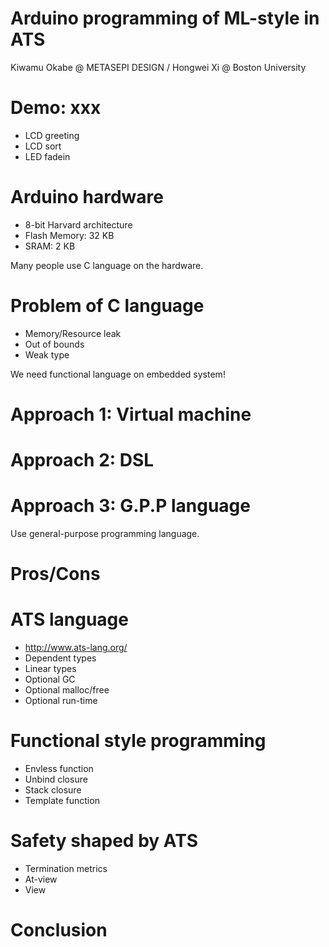 # Arduino programming of ML-style in ATS

Kiwamu Okabe @ METASEPI DESIGN / Hongwei Xi @ Boston University

# Demo: xxx

* LCD greeting
* LCD sort
* LED fadein

# Arduino hardware

* 8-bit Harvard architecture
* Flash Memory: 32 KB
* SRAM: 2 KB

Many people use C language on the hardware.

# Problem of C language

* Memory/Resource leak
* Out of bounds
* Weak type

We need functional language on embedded system!

# Approach 1: Virtual machine
# Approach 2: DSL
# Approach 3: G.P.P language

Use general-purpose programming language.

# Pros/Cons
# ATS language

* http://www.ats-lang.org/
* Dependent types
* Linear types
* Optional GC
* Optional malloc/free
* Optional run-time

# Functional style programming

* Envless function
* Unbind closure
* Stack closure
* Template function

# Safety shaped by ATS

* Termination metrics
* At-view
* View

# Conclusion
